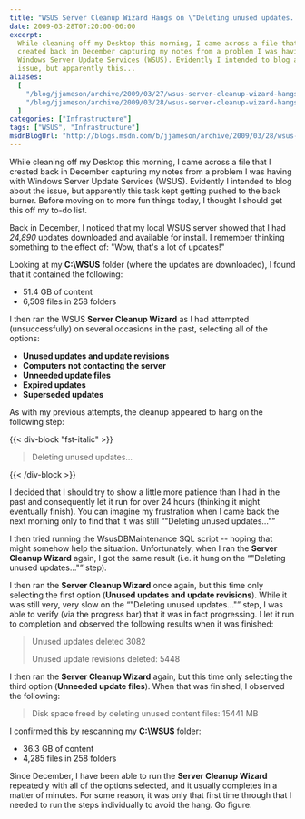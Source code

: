 ```yaml
---
title: "WSUS Server Cleanup Wizard Hangs on \"Deleting unused updates...\""
date: 2009-03-28T07:20:00-06:00
excerpt:
  While cleaning off my Desktop this morning, I came across a file that I
  created back in December capturing my notes from a problem I was having with
  Windows Server Update Services (WSUS). Evidently I intended to blog about the
  issue, but apparently this...
aliases:
  [
    "/blog/jjameson/archive/2009/03/27/wsus-server-cleanup-wizard-hangs-on-deleting-unused-updates.aspx",
    "/blog/jjameson/archive/2009/03/28/wsus-server-cleanup-wizard-hangs-on-deleting-unused-updates.aspx",
  ]
categories: ["Infrastructure"]
tags: ["WSUS", "Infrastructure"]
msdnBlogUrl: "http://blogs.msdn.com/b/jjameson/archive/2009/03/28/wsus-server-cleanup-wizard-hangs-on-deleting-unused-updates.aspx"
---
```


While cleaning off my Desktop this morning, I came across a file that I created
back in December capturing my notes from a problem I was having with Windows
Server Update Services (WSUS). Evidently I intended to blog about the issue, but
apparently this task kept getting pushed to the back burner. Before moving on to
more fun things today, I thought I should get this off my to-do list.

Back in December, I noticed that my local WSUS server showed that I had _24,890_
updates downloaded and available for install. I remember thinking something to
the effect of: "Wow, that's a lot of updates!"

Looking at my **C:\WSUS** folder (where the updates are downloaded), I found
that it contained the following:

- 51.4 GB of content
- 6,509 files in 258 folders

I then ran the WSUS **Server Cleanup Wizard** as I had attempted
(unsuccessfully) on several occasions in the past, selecting all of the options:

- **Unused updates and update revisions**
- **Computers not contacting the server**
- **Unneeded update files**
- **Expired updates**
- **Superseded updates**

As with my previous attempts, the cleanup appeared to hang on the following
step:

{{< div-block "fst-italic" >}}

> Deleting unused updates...

{{< /div-block >}}

I decided that I should try to show a little more patience than I had in the
past and consequently let it run for over 24 hours (thinking it might eventually
finish). You can imagine my frustration when I came back the next morning only
to find that it was still <q>"Deleting unused updates..."</q>

I then tried running the WsusDBMaintenance SQL script -- hoping that might
somehow help the situation. Unfortunately, when I ran the **Server Cleanup
Wizard** again, I got the same result (i.e. it hung on the <q>"Deleting unused
updates..."</q> step).

I then ran the **Server Cleanup Wizard** once again, but this time only
selecting the first option (**Unused updates and update revisions**). While it
was still very, very slow on the <q>"Deleting unused updates..."</q> step, I was
able to verify (via the progress bar) that it was in fact progressing. I let it
run to completion and observed the following results when it was finished:

> Unused updates deleted 3082
>
> Unused update revisions deleted: 5448

I then ran the **Server Cleanup Wizard** again, but this time only selecting the
third option (**Unneeded update files**). When that was finished, I observed the
following:

> Disk space freed by deleting unused content files: 15441 MB

I confirmed this by rescanning my **C:\WSUS** folder:

- 36.3 GB of content
- 4,285 files in 258 folders

Since December, I have been able to run the **Server Cleanup Wizard** repeatedly
with all of the options selected, and it usually completes in a matter of
minutes. For some reason, it was only that first time through that I needed to
run the steps individually to avoid the hang. Go figure.
